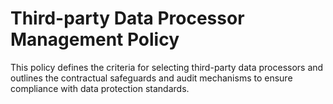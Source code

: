# Third-party Data Processor Management Policy

This policy defines the criteria for selecting third-party data processors and outlines the contractual safeguards and audit mechanisms to ensure compliance with data protection standards.

